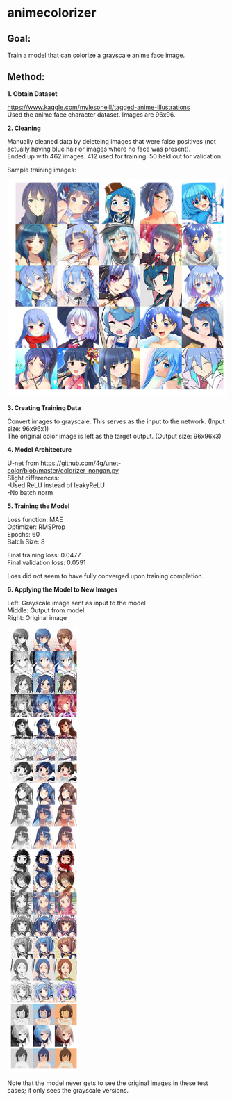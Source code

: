 # animecolorizer

## Goal:
Train a model that can colorize a grayscale anime face image.

## Method:
**1. Obtain Dataset**

https://www.kaggle.com/mylesoneill/tagged-anime-illustrations<br/>
Used the anime face character dataset. Images are 96x96.

**2. Cleaning**

Manually cleaned data by deleteing images that were false positives (not actually having blue hair or images where no face was present).<br/>
Ended up with 462 images. 412 used for training. 50 held out for validation.<br/>

Sample training images:

![TrainingImgs](https://github.com/gippoo/animecolorizer/blob/master/trainingimgs.png)

**3. Creating Training Data**

Convert images to grayscale. This serves as the input to the network. (Input size: 96x96x1)<br/>
The original color image is left as the target output. (Output size: 96x96x3)<br/>


**4. Model Architecture**

U-net from https://github.com/4g/unet-color/blob/master/colorizer_nongan.py<br/>
Slight differences:<br/>
-Used ReLU instead of leakyReLU<br/>
-No batch norm

**5. Training the Model**

Loss function: MAE<br/>
Optimizer: RMSProp<br/>
Epochs: 60<br/>
Batch Size: 8<br/>

Final training loss: 0.0477<br/>
Final validation loss: 0.0591

Loss did not seem to have fully converged upon training completion.

**6. Applying the Model to New Images**

Left: Grayscale image sent as input to the model<br/>
Middle: Output from model<br/>
Right: Original image<br/>

![TestImgs](https://github.com/gippoo/animecolorizer/blob/master/testimgs.png)

Note that the model never gets to see the original images in these test cases; it only sees the grayscale versions.
